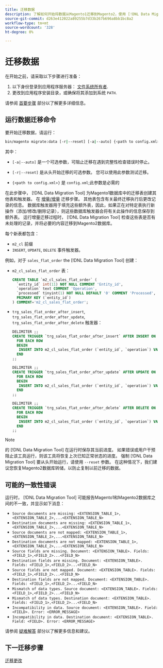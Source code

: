 ```yaml
---
title: 迁移数据
description: 了解如何开始将数据从Magento1迁移到Magento2，使用 [!DNL Data Migration Tool].
source-git-commit: d263e412022a89255b7d33b267b696a8bb1bc8a2
workflow-type: tm+mt
source-wordcount: '328'
ht-degree: 0%

---
```



# 迁移数据

在开始之前，请采取以下步骤进行准备：

1. 以下身份登录到应用程序服务器： [文件系统所有者](../../../installation/prerequisites/file-system/overview.md).
1. 更改到应用程序安装目录，或确保将其添加到系统 `PATH`.

请参阅 [首要步骤](overview.md#first-steps) 部分以了解更多详细信息。

## 运行数据迁移命令

要开始迁移数据，请运行：

```bash
bin/magento migrate:data [-r|--reset] [-a|--auto] {<path to config.xml>}
```

其中：

* `[-a|--auto]` 是一个可选参数，可阻止迁移在遇到完整性检查错误时停止。

* `[-r|--reset]` 是从头开始迁移的可选参数。 您可以使用此参数测试迁移。

* `{<path to config.xml>}` 是 `config.xml`;此参数是必需的

在此步骤中， [!DNL Data Migration Tool] 为Magento1数据库中的迁移表创建其他表和触发器。 在 [增量/增量](delta.md) 迁移步骤。 其他表包含有关最终迁移执行后更改记录的信息。 数据库触发器用于填充这些额外表，因此，如果正在对特定表执行新操作（添加/修改/删除记录），则这些数据库触发器会将有关此操作的信息保存到额外表。 运行增量迁移过程时， [!DNL Data Migration Tool] 检查这些表是否有未处理的记录，并将必要的内容迁移到Magento2数据库。

每个新表都包含：

* `m2_cl` 前缀
* `INSERT`, `UPDATE`, `DELETE` 事件触发器。

例如，对于 `sales_flat_order` the [!DNL Data Migration Tool] 创建：

* `m2_cl_sales_flat_order` 表：

   ```sql
   CREATE TABLE `m2_cl_sales_flat_order` (
     `entity_id` int(11) NOT NULL COMMENT 'Entity_id',
     `operation` text COMMENT 'Operation',
     `processed` tinyint(1) NOT NULL DEFAULT '0' COMMENT 'Processed',
     PRIMARY KEY (`entity_id`)
   ) COMMENT='m2_cl_sales_flat_order';
   ```

* `trg_sales_flat_order_after_insert`, `trg_sales_flat_order_after_update`, `trg_sales_flat_order_after_delete` 触发器：

   ```sql
   DELIMITER ;;
   CREATE TRIGGER `trg_sales_flat_order_after_insert` AFTER INSERT ON `sales_flat_order`
     FOR EACH ROW
     BEGIN
      INSERT INTO m2_cl_sales_flat_order (`entity_id`, `operation`) VALUES (NEW.entity_id, 'INSERT')ON DUPLICATE KEY UPDATE operation = 'INSERT';
     END
   ;;
   
   DELIMITER ;;
   CREATE TRIGGER `trg_sales_flat_order_after_update` AFTER UPDATE ON `sales_flat_order`
     FOR EACH ROW
     BEGIN
      INSERT INTO m2_cl_sales_flat_order (`entity_id`, `operation`) VALUES (NEW.entity_id, 'UPDATE') ON DUPLICATE KEY UPDATE operation = 'UPDATE';
     END
   ;;
   
   DELIMITER ;;
   CREATE TRIGGER `trg_sales_flat_order_after_delete` AFTER DELETE ON `sales_flat_order`
     FOR EACH ROW
     BEGIN
      INSERT INTO m2_cl_sales_flat_order (`entity_id`, `operation`) VALUES (OLD.entity_id, 'DELETE')ON DUPLICATE KEY UPDATE operation = 'DELETE';
     END
   ;;
   ```

>[!NOTE]
>
>的 [!DNL Data Migration Tool] 在运行时保存其当前进度。 如果错误或用户干预阻止该工具运行，则该工具将恢复上次已知正常状态的进度。 强制 [!DNL Data Migration Tool] 要从头开始运行，请使用 `--reset` 参数。 在这种情况下，我们建议您恢复Magento2数据库转储，以防止复制以前迁移的数据。


## 可能的一致性错误

运行时， [!DNL Data Migration Tool] 可能报告Magento1和Magento2数据库之间的不一致，并显示如下消息：

* `Source documents are missing: <EXTENSION_TABLE_1>,<EXTENSION_TABLE_2>,...<EXTENSION_TABLE_N>`
* `Destination documents are missing: <EXTENSION_TABLE_1>,<EXTENSION_TABLE_2>,...<EXTENSION_TABLE_N>`
* `Source documents are not mapped: <EXTENSION_TABLE_1>,<EXTENSION_TABLE_2>,...<EXTENSION_TABLE_N>`
* `Destination documents are not mapped: <EXTENSION_TABLE_1>,<EXTENSION_TABLE_2>,...<EXTENSION_TABLE_N>`
* `Source fields are missing. Document: <EXTENSION_TABLE>. Fields: <FIELD_1>,<FIELD_2>...<FIELD_N>`
* `Destination fields are missing. Document: <EXTENSION_TABLE>. Fields: <FIELD_1>,<FIELD_2>...<FIELD_N>`
* `Source fields are not mapped. Document: <EXTENSION_TABLE>. Fields: <FIELD_1>,<FIELD_2>...<FIELD_N>`
* `Destination fields are not mapped. Document: <EXTENSION_TABLE>. Fields: <FIELD_1>,<FIELD_2>...<FIELD_N>`
* `Mismatch of data types. Source document: <EXTENSION_TABLE>. Fields: <FIELD_1>,<FIELD_2>...<FIELD_N>`
* `Mismatch of data types. Destination document: <EXTENSION_TABLE>. Fields: <FIELD_1>,<FIELD_2>...<FIELD_N>`
* `Incompatibility in data. Source document: <EXTENSION_TABLE>. Field: <FIELD>. Error: <ERROR_MESSAGE>`
* `Incompatibility in data. Destination document: <EXTENSION_TABLE>. Field: <FIELD>. Error: <ERROR_MESSAGE>`

请参阅 [疑难解答](https://support.magento.com/hc/en-us/articles/360033020451) 部分以了解更多信息和建议。

## 下一迁移步骤

[迁移更改](delta.md)
